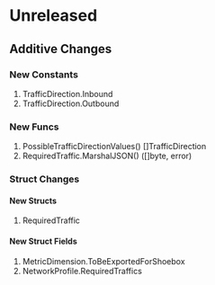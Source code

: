 # Unreleased

## Additive Changes

### New Constants

1. TrafficDirection.Inbound
1. TrafficDirection.Outbound

### New Funcs

1. PossibleTrafficDirectionValues() []TrafficDirection
1. RequiredTraffic.MarshalJSON() ([]byte, error)

### Struct Changes

#### New Structs

1. RequiredTraffic

#### New Struct Fields

1. MetricDimension.ToBeExportedForShoebox
1. NetworkProfile.RequiredTraffics
